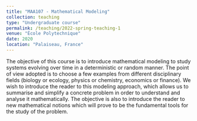 ```yaml
---
title: "MAA107 - Mathematical Modeling"
collection: teaching
type: "Undergraduate course"
permalink: /teaching/2022-spring-teaching-1
venue: "École Polytechnique"
date: 2020
location: "Palaiseau, France"
---
```


The objective of this course is to introduce mathematical modeling to study systems evolving over time in a deterministic or random manner. The point of view adopted is to choose a few examples from different disciplinary fields (biology or ecology, physics or chemistry, economics or finance). We wish to introduce the reader to this modeling approach, which allows us to summarise and simplify a concrete problem in order to understand and analyse it mathematically. The objective is also to introduce the reader to new mathematical notions which will prove to be the fundamental tools for the study of the problem.